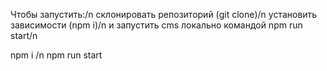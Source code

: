 Чтобы запустить:/n
склонировать репозиторий (git clone)/n
установить зависимости (npm i)/n
и запустить cms локально командой npm run start/n

npm i /n
npm run start
